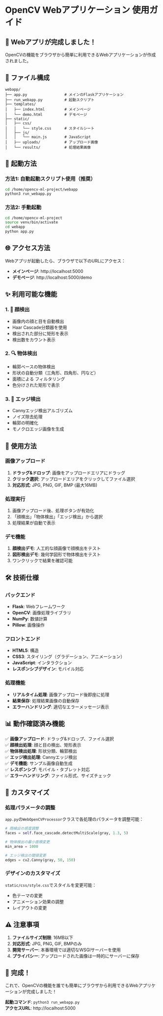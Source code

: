 # OpenCV Webアプリケーション 使用ガイド

## 🎉 Webアプリが完成しました！

OpenCVの機能をブラウザから簡単に利用できるWebアプリケーションが作成されました。

## 📁 ファイル構成

```
webapp/
├── app.py                 # メインのFlaskアプリケーション
├── run_webapp.py          # 起動スクリプト
├── templates/
│   ├── index.html         # メインページ
│   └── demo.html          # デモページ
├── static/
│   ├── css/
│   │   └── style.css      # スタイルシート
│   ├── js/
│   │   └── main.js        # JavaScript
│   ├── uploads/           # アップロード画像
│   └── results/           # 処理結果画像
```

## 🚀 起動方法

### 方法1: 自動起動スクリプト使用（推奨）
```bash
cd /home/opencv-ml-project/webapp
python3 run_webapp.py
```

### 方法2: 手動起動
```bash
cd /home/opencv-ml-project
source venv/bin/activate
cd webapp
python app.py
```

## 🌐 アクセス方法

Webアプリが起動したら、ブラウザで以下のURLにアクセス：

- **メインページ**: http://localhost:5000
- **デモページ**: http://localhost:5000/demo

## ✨ 利用可能な機能

### 1. 👤 顔検出
- 画像内の顔と目を自動検出
- Haar Cascade分類器を使用
- 検出された部分に矩形を表示
- 検出数をカウント表示

### 2. 🔍 物体検出
- 輪郭ベースの物体検出
- 形状の自動分類（三角形、四角形、円など）
- 面積による フィルタリング
- 色分けされた矩形で表示

### 3. 📐 エッジ検出
- Cannyエッジ検出アルゴリズム
- ノイズ除去処理
- 輪郭の明確化
- モノクロエッジ画像を生成

## 🎯 使用方法

### 画像アップロード
1. **ドラッグ&ドロップ**: 画像をアップロードエリアにドラッグ
2. **クリック選択**: アップロードエリアをクリックしてファイル選択
3. **対応形式**: JPG, PNG, GIF, BMP (最大16MB)

### 処理実行
1. 画像アップロード後、処理ボタンが有効化
2. 「顔検出」「物体検出」「エッジ検出」から選択
3. 処理結果が自動で表示

### デモ機能
1. **顔検出デモ**: 人工的な顔画像で顔検出をテスト
2. **図形検出デモ**: 幾何学図形で物体検出をテスト
3. ワンクリックで結果を確認可能

## 🛠️ 技術仕様

### バックエンド
- **Flask**: Webフレームワーク
- **OpenCV**: 画像処理ライブラリ
- **NumPy**: 数値計算
- **Pillow**: 画像操作

### フロントエンド
- **HTML5**: 構造
- **CSS3**: スタイリング（グラデーション、アニメーション）
- **JavaScript**: インタラクション
- **レスポンシブデザイン**: モバイル対応

### 処理機能
- **リアルタイム処理**: 画像アップロード後即座に処理
- **結果保存**: 処理結果画像の自動保存
- **エラーハンドリング**: 適切なエラーメッセージ表示

## 📊 動作確認済み機能

✅ **画像アップロード**: ドラッグ&ドロップ、ファイル選択  
✅ **顔検出処理**: 顔と目の検出、矩形表示  
✅ **物体検出処理**: 形状分類、輪郭検出  
✅ **エッジ検出処理**: Cannyエッジ検出  
✅ **デモ機能**: サンプル画像自動生成  
✅ **レスポンシブ**: モバイル・タブレット対応  
✅ **エラーハンドリング**: ファイル形式、サイズチェック  

## 🔧 カスタマイズ

### 処理パラメータの調整
`app.py`の`WebOpenCVProcessor`クラスで各処理のパラメータを調整可能：

```python
# 顔検出の感度調整
faces = self.face_cascade.detectMultiScale(gray, 1.3, 5)

# 物体検出の最小面積変更
min_area = 1000

# エッジ検出の閾値変更
edges = cv2.Canny(gray, 50, 150)
```

### デザインのカスタマイズ
`static/css/style.css`でスタイルを変更可能：
- 色テーマの変更
- アニメーション効果の調整
- レイアウトの変更

## ⚠️ 注意事項

1. **ファイルサイズ制限**: 16MB以下
2. **対応形式**: JPG, PNG, GIF, BMPのみ
3. **開発サーバー**: 本番環境では適切なWSGIサーバーを使用
4. **プライバシー**: アップロードされた画像は一時的にサーバーに保存

## 🎊 完成！

これで、OpenCVの機能を誰でも簡単にブラウザから利用できるWebアプリケーションが完成しました！

**起動コマンド**: `python3 run_webapp.py`  
**アクセスURL**: http://localhost:5000